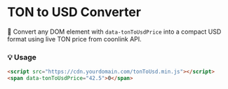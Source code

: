# TON to USD Converter

💸 Convert any DOM element with `data-tonToUsdPrice` into a compact USD format using live TON price from coonlink API.

### 💡 Usage

```html
<script src="https://cdn.yourdomain.com/tonToUsd.min.js"></script>
<span data-tonToUsdPrice="42.5">0</span>

